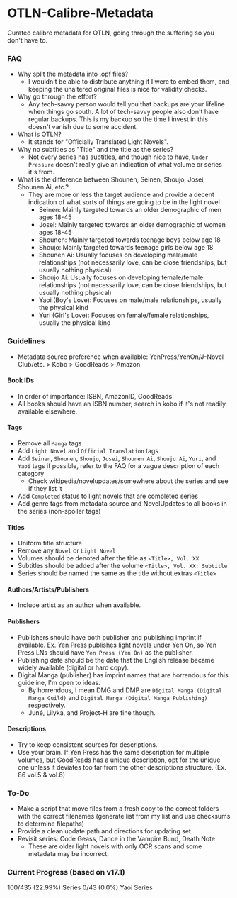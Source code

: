 # OTLN-Calibre-Metadata
Curated calibre metadata for OTLN, going through the suffering so you don't have to.

### FAQ
- Why split the metadata into .opf files?
    - I wouldn't be able to distribute anything if I were to embed them, and keeping the unaltered original files is nice for validity checks.
- Why go through the effort?
    - Any tech-savvy person would tell you that backups are your lifeline when things go south. A lot of tech-savvy people also don't have regular backups. This is my backup so the time I invest in this doesn't vanish due to some accident.
- What is OTLN?
    - It stands for "Officially Translated Light Novels".
- Why no subtitles as "Title" and the title as the series?
    - Not every series has subtitles, and though nice to have, `Under Pressure` doesn't really give an indication of what volume or series it's from.
- What is the difference between Shounen, Seinen, Shoujo, Josei, Shounen Ai, etc.?
    - They are more or less the target audience and provide a decent indication of what sorts of things are going to be in the light novel
        - Seinen: Mainly targeted towards an older demographic of men ages 18-45
        - Josei: Mainly targeted towards an older demographic of women ages 18-45
        - Shounen: Mainly targeted towards teenage boys below age 18
        - Shoujo: Mainly targeted towards teenage girls below age 18
        - Shounen Ai: Usually focuses on developing male/male relationships (not necessarily love, can be close friendships, but usually nothing physical)
        - Shoujo Ai: Usually focuses on developing female/female relationships (not necessarily love, can be close friendships, but usually nothing physical)
        - Yaoi (Boy's Love): Focuses on male/male relationships, usually the physical kind
        - Yuri (Girl's Love): Focuses on female/female relationships, usually the physical kind
### Guidelines
- Metadata source preference when available: YenPress/YenOn/J-Novel Club/etc. > Kobo > GoodReads > Amazon
#### Book IDs
- In order of importance: ISBN, AmazonID, GoodReads
- All books should have an ISBN number, search in kobo if it's not readily available elsewhere.
#### Tags
- Remove all `Manga` tags 
- Add `Light Novel` and `Official Translation` tags
- Add `Seinen`, `Shounen`, `Shoujo`, `Josei`, `Shounen Ai`, `Shoujo Ai`, `Yuri`, and `Yaoi` tags if possible, refer to the FAQ for a vague description of each category
    - Check wikipedia/novelupdates/somewhere about the series and see if they list it
- Add `Completed` status to light novels that are completed series
- Add genre tags from metadata source and NovelUpdates to all books in the series (non-spoiler tags)
#### Titles
- Uniform title structure
- Remove any `Novel` or `Light Novel`
- Volumes should be denoted after the title as `<Title>, Vol. XX`
- Subtitles should be added after the volume `<Title>, Vol. XX: Subtitle`
- Series should be named the same as the title without extras `<Title>`
#### Authors/Artists/Publishers
- Include artist as an author when available.
#### Publishers
- Publishers should have both publisher and publishing imprint if available. Ex. Yen Press publishes light novels under Yen On, so Yen Press LNs should have `Yen Press (Yen On)` as the publisher.
- Publishing date should be the date that the English release became widely available (digital or hard copy).
- Digital Manga (publisher) has imprint names that are horrendous for this guideline, I'm open to ideas.
    - By horrendous, I mean DMG and DMP are `Digital Manga (Digital Manga Guild)` and `Digital Manga (Digital Manga Publishing)` respectively.
    - Juné, Lilyka, and Project-H are fine though.
#### Descriptions
- Try to keep consistent sources for descriptions.
- Use your brain. If Yen Press has the same description for multiple volumes, but GoodReads has a unique description, opt for the unique one unless it deviates too far from the other descriptions structure. (Ex. 86 vol.5 & vol.6)

### To-Do
- Make a script that move files from a fresh copy to the correct folders with the correct filenames (generate list from my list and use checksums to determine filepaths)
- Provide a clean update path and directions for updating set
- Revisit series: Code Geass, Dance in the Vampire Bund, Death Note
    - These are older light novels with only OCR scans and some metadata may be incorrect.

### Current Progress (based on v17.1)
100/435 (22.99%) Series
0/43 (0.0%) Yaoi Series